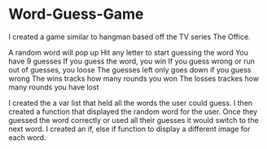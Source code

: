 # Word-Guess-Game
I created a game similar to hangman based off the TV series The Office.

A random word will pop up
Hit any letter to start guessing the word
You have 9 guesses
If you guess the word, you win
If you guess wrong or run out of guesses, you loose
The guesses left only goes down if you guess wrong
The wins tracks how many rounds you won
The losses trackes how many rounds you have lost

I created the a var list that held all the words the user could guess. I then created a function that displayed the random word for the user. Once they guessed the word correctly or used all their guesses it would switch to the next word. I created an if, else if function to display a different image for each word. 